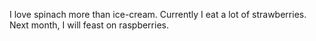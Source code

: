 I love spinach more than ice-cream.
Currently I eat a lot of strawberries.
Next month, I will feast on raspberries.
